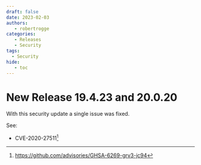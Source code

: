 ```yaml
---
draft: false
date: 2023-02-03
authors:
   - robertrogge
categories:
   - Releases
   - Security
tags:
  - Security
hide:
   - toc
---
```


# New Release 19.4.23 and 20.0.20

With this security update a single issue was fixed.

<!-- more -->

See:

- CVE-2020-27511[^1]

[^1]: https://github.com/advisories/GHSA-6269-grv3-jc94
